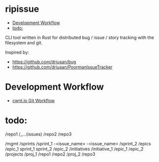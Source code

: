 # ripissue

<!-- toc GFM -->

+ [Development Workflow](#development-workflow)
+ [todo:](#todo)

<!-- toc -->

CLI tool written in Rust for distributed bug / issue / story tracking with the filesystem and git.

Inspired by:

- https://github.com/driusan/bug
- https://github.com/driusan/PoormanIssueTracker

# Development Workflow

- [cwnt.io Git Workflow](https://github.com/cwnt-io/mgmt/blob/master/git-workflow.md)

# todo:

/repo1
    /_...(issues)
/repo2
/repo3

/mgmt
    /sprints
        /sprint_1
            <repo>-<issue_name>
            <repo>-<issue_name>
        /sprint_2
    /epics
        /epic_1
            sprint_1
            sprint_2
        /epic_2
    /initiatives
        /initiative_1
            /epic_1
            /epic_2
    /projects
        /proj_1
            /repo1
            /repo2
        /proj_2
            /repo3

